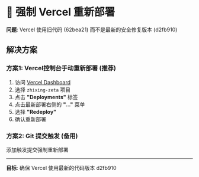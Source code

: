 # 🚀 强制 Vercel 重新部署

**问题**: Vercel 使用旧代码 (62bea21) 而不是最新的安全修复版本 (d2fb910)

## 解决方案

### 方案1: Vercel控制台手动重新部署 (推荐)
1. 访问 [Vercel Dashboard](https://vercel.com/dashboard)
2. 选择 `zhixing-zeta` 项目
3. 点击 **"Deployments"** 标签
4. 点击最新部署右侧的 **"..."** 菜单
5. 选择 **"Redeploy"**
6. 确认重新部署

### 方案2: Git 提交触发 (备用)
添加触发提交强制重新部署

---
**目标**: 确保 Vercel 使用最新的代码版本 d2fb910 